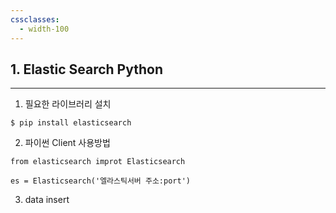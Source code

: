 ```yaml
---
cssclasses:
  - width-100
---
```

## 1. Elastic Search Python
---
1.  필요한 라이브러리 설치

```
$ pip install elasticsearch
```

2.  파이썬 Client 사용방법
```
from elasticsearch improt Elasticsearch

es = Elasticsearch('엘라스틱서버 주소:port')
```

3. data insert 